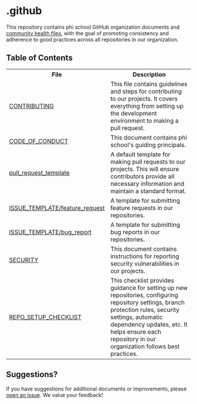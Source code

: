 # .github

This repository contains phi school GitHub organization documents and [community health files](https://docs.github.com/en/communities/setting-up-your-project-for-healthy-contributions/creating-a-default-community-health-file), with the goal of promoting consistency and adherence to good practices across all repositories in our organization.

## Table of Contents

<table>
  <tr>
    <th>File</th>
    <th>Description</th>
  </tr>

  <tr>
    <td><a href="./CONTRIBUTING.md">CONTRIBUTING</a></td>
    <td>
      This file contains guidelines and steps for contributing to our projects.
      It covers everything from setting up the development environment to making
      a pull request.
    </td>
  </tr>

  <tr>
    <td><a href="./CODE_OF_CONDUCT.md">CODE_OF_CONDUCT</a></td>
    <td>
      This document contains phi school's guiding principals.
    </td>
  </tr>

  <tr>
    <td><a href="./pull_request_template.md">pull_request_template</a></td>
    <td>
      A default template for making pull requests to our projects. This will
      ensure contributors provide all necessary information and maintain a standard format.
    </td>
  </tr>

  <tr>
    <td><a href="./ISSUE_TEMPLATE/feature_request.md">ISSUE_TEMPLATE/feature_request</a></td>
    <td>
      A template for submitting feature requests in our repositories.
    </td>
  </tr>

  <tr>
    <td><a href="./ISSUE_TEMPLATE/bug_report.md">ISSUE_TEMPLATE/bug_report</a></td>
    <td>
      A template for submitting bug reports in our repositories.
    </td>
  </tr>

  <tr>
    <td><a href="./SECURITY.md">SECURITY</a></td>
    <td>
      This document contains instructions for reporting security vulnerabilities in our projects.
    </td>
  </tr>

  <tr>
    <td><a href="./REPO_SETUP_CHECKLIST.md">REPO_SETUP_CHECKLIST</a></td>
    <td>
      This checklist provides guidance for setting up new repositories,
      configuring repository settings, branch protection rules, security
      settings, automatic dependency updates, etc. It helps ensure each
      repository in our organization follows best practices.
    </td>
  </tr>

</table>

## Suggestions?

If you have suggestions for additional documents or improvements, please [open an issue](https://github.com/phi-school/.github/issues). We value your feedback!
